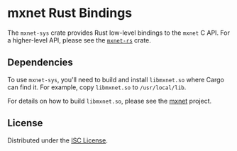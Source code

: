 # mxnet Rust Bindings

The `mxnet-sys` crate provides Rust low-level bindings to the `mxnet` C API.
For a higher-level API, please see the [`mxnet-rs`][mxnet-rs] crate.

## Dependencies

To use `mxnet-sys`, you'll need to build and install `libmxnet.so` where
Cargo can find it. For example, copy `libmxnet.so` to `/usr/local/lib`.

For details on how to build `libmxnet.so`, please see the [mxnet][] project.

## License

Distributed under the [ISC License][license].

[mxnet]: https://github.com/dmlc/mxnet
[mxnet-rs]: https://github.com/jakeleeme/mxnet-rs
[license]: LICENSE.txt
